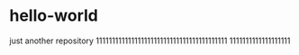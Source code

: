 # hello-world
just another  repository
11111111111111111111111111111111111111111
1111111111111111111
